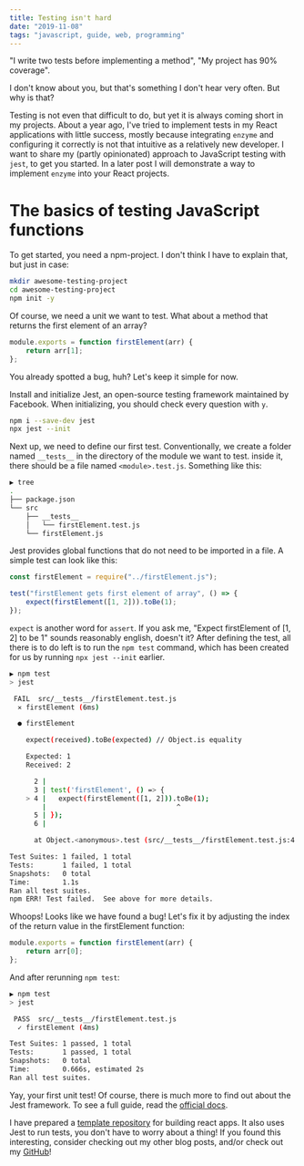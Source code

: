 ```yaml
---
title: Testing isn't hard
date: "2019-11-08"
tags: "javascript, guide, web, programming"
---
```


"I write two tests before implementing a method", "My project has 90% coverage".

I don't know about you, but that's something I don't hear very often. But why is that?

Testing is not even that difficult to do, but yet it is always coming short in my projects. About a year ago, I've tried to implement tests in my React applications with little success, mostly because integrating `enzyme` and configuring it correctly is not that intuitive as a relatively new developer. I want to share my (partly opinionated) approach to JavaScript testing with `jest`, to get you started. In a later post I will demonstrate a way to implement `enzyme` into your React projects.

# The basics of testing JavaScript functions

To get started, you need a npm-project. I don't think I have to explain that, but just in case:

```bash
mkdir awesome-testing-project
cd awesome-testing-project
npm init -y
```

Of course, we need a unit we want to test. What about a method that returns the first element of an array?

```js
module.exports = function firstElement(arr) {
	return arr[1];
};
```

You already spotted a bug, huh? Let's keep it simple for now.

Install and initialize Jest, an open-source testing framework maintained by Facebook. When initializing, you should check every question with `y`.

```bash
npm i --save-dev jest
npx jest --init
```

Next up, we need to define our first test. Conventionally, we create a folder named `__tests__` in the directory of the module we want to test. inside it, there should be a file named `<module>.test.js`. Something like this:

```bash
▶ tree
.
├── package.json
└── src
    ├── __tests__
    │   └── firstElement.test.js
    └── firstElement.js
```

Jest provides global functions that do not need to be imported in a file. A simple test can look like this:

```js
const firstElement = require("../firstElement.js");

test("firstElement gets first element of array", () => {
	expect(firstElement([1, 2])).toBe(1);
});
```

`expect` is another word for `assert`. If you ask me, "Expect firstElement of [1, 2] to be 1" sounds reasonably english, doesn't it? After defining the test, all there is to do left is to run the `npm test` command, which has been created for us by running `npx jest --init` earlier.

```bash
▶ npm test
> jest

 FAIL  src/__tests__/firstElement.test.js
  ✕ firstElement (6ms)

  ● firstElement

    expect(received).toBe(expected) // Object.is equality

    Expected: 1
    Received: 2

      2 |
      3 | test('firstElement', () => {
    > 4 |   expect(firstElement([1, 2])).toBe(1);
        |                                ^
      5 | });
      6 |

      at Object.<anonymous>.test (src/__tests__/firstElement.test.js:4:32)

Test Suites: 1 failed, 1 total
Tests:       1 failed, 1 total
Snapshots:   0 total
Time:        1.1s
Ran all test suites.
npm ERR! Test failed.  See above for more details.
```

Whoops! Looks like we have found a bug! Let's fix it by adjusting the index of the return value in the firstElement function:

```js
module.exports = function firstElement(arr) {
	return arr[0];
};
```

And after rerunning `npm test`:

```bash
▶ npm test
> jest

 PASS  src/__tests__/firstElement.test.js
  ✓ firstElement (4ms)

Test Suites: 1 passed, 1 total
Tests:       1 passed, 1 total
Snapshots:   0 total
Time:        0.666s, estimated 2s
Ran all test suites.
```

Yay, your first unit test! Of course, there is much more to find out about the Jest framework. To see a full guide, read the [official docs](https://jestjs.io/).

I have prepared a [template repository](https://github.com/garritfra/react-parcel-boilerplate) for building react apps. It also uses Jest to run tests, you don't have to worry about a thing! If you found this interesting, consider checking out my other blog posts, and/or check out my [GitHub](https://github.com/garritfra)!
